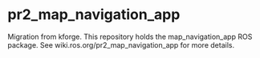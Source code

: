 pr2_map_navigation_app
======================

Migration from kforge. This repository holds the map_navigation_app ROS package. See wiki.ros.org/pr2_map_navigation_app for more details.
